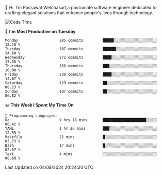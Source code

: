 
👋 Hi, I'm Passawat Wetchasart,a passionate software engineer dedicated to crafting elegant solutions that enhance people's lives through technology.


<!--START_SECTION:waka-->
![Code Time](http://img.shields.io/badge/Code%20Time-1%2C763%20hrs%2021%20mins-blue)

📅 **I'm Most Productive on Tuesday** 

```text
Monday                   285 commits         █████░░░░░░░░░░░░░░░░░░░░   18.18 % 
Tuesday                  387 commits         ██████░░░░░░░░░░░░░░░░░░░   24.68 % 
Wednesday                272 commits         ████░░░░░░░░░░░░░░░░░░░░░   17.35 % 
Thursday                 158 commits         ███░░░░░░░░░░░░░░░░░░░░░░   10.08 % 
Friday                   230 commits         ████░░░░░░░░░░░░░░░░░░░░░   14.67 % 
Saturday                 129 commits         ██░░░░░░░░░░░░░░░░░░░░░░░   08.23 % 
Sunday                   107 commits         ██░░░░░░░░░░░░░░░░░░░░░░░   06.82 % 
```


📊 **This Week I Spent My Time On** 

```text
💬 Programming Languages: 
Go                       9 hrs 13 mins       ████████████████████░░░░░   80.42 % 
YAML                     1 hr 26 mins        ███░░░░░░░░░░░░░░░░░░░░░░   12.55 % 
Makefile                 25 mins             █░░░░░░░░░░░░░░░░░░░░░░░░   03.73 % 
Bash                     17 mins             █░░░░░░░░░░░░░░░░░░░░░░░░   02.57 % 
Text                     4 mins              ░░░░░░░░░░░░░░░░░░░░░░░░░   00.69 % 
```


 Last Updated on 04/09/2024 20:24:30 UTC
<!--END_SECTION:waka-->

<!--
**markpassawat/markpassawat** is a ✨ _special_ ✨ repository because its `README.md` (this file) appears on your GitHub profile.

Here are some ideas to get you started:

- 🔭 I’m currently working on ...
- 🌱 I’m currently learning ...
- 👯 I’m looking to collaborate on ...
- 🤔 I’m looking for help with ...
- 💬 Ask me about ...
- 📫 How to reach me: ...
- 😄 Pronouns: He/Him
- ⚡ Fun fact: ...
-->
